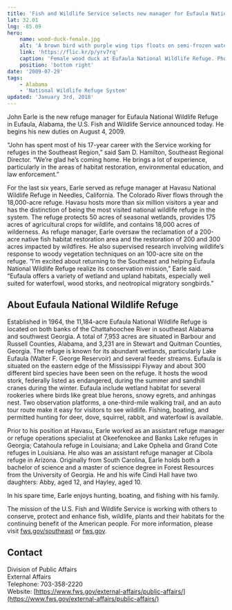```yaml
---
title: 'Fish and Wildlife Service selects new manager for Eufaula National Wildlife Refuge'
lat: 32.01
lng: -85.09
hero:
    name: wood-duck-female.jpg
    alt: 'A brown bird with purple wing tips floats on semi-frozen water.'
    link: 'https://flic.kr/p/yrv7rq'
    caption: 'Female wood duck at Eufaula National Wildlife Refuge. Photo &copy; Quincey Banks.'
    position: 'bottom right'
date: '2009-07-29'
tags:
    - Alabama
    - 'National Wildlife Refuge System'
updated: 'January 3rd, 2018'
---
```


John Earle is the new refuge manager for Eufaula National Wildlife Refuge in Eufaula, Alabama, the U.S. Fish and Wildlife Service announced today. He begins his new duties on August 4, 2009.

“John has spent most of his 17-year career with the Service working for refuges in the Southeast Region,” said Sam D. Hamilton, Southeast Regional Director. “We’re glad he’s coming home. He brings a lot of experience, particularly in the areas of habitat restoration, environmental education, and law enforcement.”

For the last six years, Earle served as refuge manager at Havasu National Wildlife Refuge in Needles, California. The Colorado River flows through the 18,000-acre refuge. Havasu hosts more than six million visitors a year and has the distinction of being the most visited national wildlife refuge in the system. The refuge protects 50 acres of seasonal wetlands, provides 175 acres of agricultural crops for wildlife, and contains 18,000 acres of wilderness. As refuge manager, Earle oversaw the reclamation of a 200-acre native fish habitat restoration area and the restoration of 200 and 300 acres impacted by wildfires. He also supervised research involving wildlife’s response to woody vegetation techniques on an 100-acre site on the refuge. “I’m excited about returning to the Southeast and helping Eufaula National Wildlife Refuge realize its conservation mission,” Earle said. “Eufaula offers a variety of wetland and upland habitats, especially well suited for waterfowl, wood storks, and neotropical migratory songbirds.”

## About Eufaula National Wildlife Refuge

Established in 1964, the 11,184-acre Eufaula National Wildlife Refuge is located on both banks of the Chattahoochee River in southeast Alabama and southwest Georgia. A total of 7,953 acres are situated in Barbour and Russell Counties, Alabama, and 3,231 are in Stewart and Quitman Counties, Georgia. The refuge is known for its abundant wetlands, particularly Lake Eufaula (Walter F. George Reservoir) and several feeder streams. Eufaula is situated on the eastern edge of the Mississippi Flyway and about 300 different bird species have been seen on the refuge. It hosts the wood stork, federally listed as endangered, during the summer and sandhill cranes during the winter. Eufaula include wetland habitat for several rookeries where birds like great blue herons, snowy egrets, and anhingas nest. Two observation platforms, a one-third-mile walking trail, and an auto tour route make it easy for visitors to see wildlife. Fishing, boating, and permitted hunting for deer, dove, squirrel, rabbit, and waterfowl is available.

Prior to his position at Havasu, Earle worked as an assistant refuge manager or refuge operations specialist at Okeefenokee and Banks Lake refuges in Georgia; Catahoula refuge in Louisiana; and Lake Ophelia and Grand Cote refuges in Louisiana. He also was an assistant refuge manager at Cibola refuge in Arizona. Originally from South Carolina, Earle holds both a bachelor of science and a master of science degree in Forest Resources from the University of Georgia. He and his wife Cindi Hall have two daughters: Abby, aged 12, and Hayley, aged 10.

In his spare time, Earle enjoys hunting, boating, and fishing with his family.

The mission of the U.S. Fish and Wildlife Service is working with others to conserve, protect and enhance fish, wildlife, plants and their habitats for the continuing benefit of the American people. For more information, please visit [fws.gov/southeast](http://www.fws.gov/southeast/) or [fws.gov](http://www.fws.gov).

## Contact

Division of Public Affairs  
External Affairs  
Telephone: 703-358-2220  
Website: [https://www.fws.gov/external-affairs/public-affairs/](https://www.fws.gov/external-affairs/public-affairs/)
